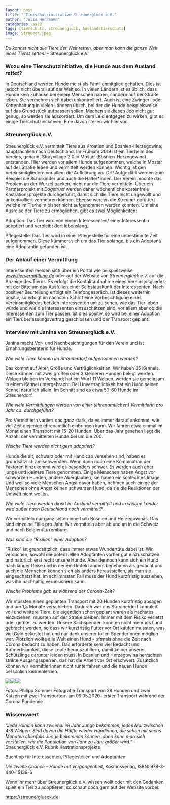 ```yaml
---
layout: post
title: " Tierschutzinitiative Streunerglück e.V."
author: "Julia Herrmann"
categories: ss20
tags: [tierschutz, streunerglück, Auslandstierschutz]
image: Streuner.jpeg
---
```


*Du kannst nicht alle Tiere der Welt retten, aber man kann die ganze Welt eines Tieres retten!* – Streunerglück e.V.

### Wozu eine Tierschutzinitiative, die Hunde aus dem Ausland *rettet*?

In Deutschland werden Hunde meist als Familienmitglied gehalten. Dies ist jedoch nicht überall auf der Welt so. In vielen Ländern ist es üblich, dass Hunde kein Zuhause bei einem Menschen haben, sondern auf der Straße leben. Sie vermehren sich dabei unkontrolliert. Auch ist eine Zwinger- oder Kettenhaltung in vielen Ländern üblich, bei der die Hunde beispielsweise auf das Grundstück aufpassen sollen. Machen sie diesen Job nicht gut genug, so werden sie aussortiert. Um dem Leid entgegen zu wirken, gibt es einige Tierschutzinitiativen. Eine davon stellen wir hier vor. 

### Streunerglück e.V.

Streunerglück e.V. vermittelt Tiere aus Kroatien und Bosnien-Herzegowina; hauptsächlich nach Deutschland. Im Frühjahr 2019 ist ein Tierheim des Vereins, genannt Strayvillage 2.0 in Mostar (Bosnien-Herzegowina) entstanden. Hier werden vor allem Hunde aufgenommen, welche in Mostar auf der Straße leben und vermittelt werden können. Wichtig ist den Vereinsmitgliedern vor allem die Aufklärung vor Ort! Aufgeklärt werden zum Beispiel die Schulkinder und auch die Halter*innen. Der Verein möchte das Problem an der Wurzel packen, nicht nur die Tiere vermitteln. Über ein Partnerprojekt mit *Dogstrust* werden daher wöchentliche kostenfreie Kastrationsprojekte durchgeführt, damit sich die Tiere nicht ungewollt und unkontrolliert vermehren können. Ebenso werden die Streuner gefüttert welche im Tierheim bisher nicht aufgenommen werden konnten. Um eine Ausreise der Tiere zu ermöglichen, gibt es zwei Möglichkeiten:

Adoption: Das Tier wird von einem Interessenten/ einer Interessentin adoptiert und verbleibt dort lebenslang. 

Pflegestelle: Das Tier wird in einer Pflegestelle für eine unbestimmte Zeit aufgenommen. Diese kümmert sich um das Tier solange, bis ein Adoptant/ eine Adoptantin gefunden ist.


### Der Ablauf einer Vermittlung

Interessenten melden sich über ein Portal wie beispielsweise *www.tiervermittlung.de* oder auf der Website von *Streunerglück e.V.* auf die Anzeige des Tieres. Es erfolgt die Kontaktaufnahme eines Vereinsmitgliedes mit der Bitte um das Ausfüllen einer Selbstauskunft der Interessenten. Nach positiver Beurteilung erfolgt ein Telefongespräch. Ist dieses weiterhin positiv, so erfolgt im nächsten Schritt eine Vorbesichtigung eines Vereinsmitgliedes bei den Interessenten um zu sehen, wie das Tier leben würde und wie die Interessenten einzuschätzen sind, vor allem aber ob die Interessenten zum Tier passen. Ist dies positiv, so wird bei einer Adoption ein Tierüberlassungsvertrag geschlossen und der Transport geplant. 


### Interview mit Janina von Streunerglück e.V.

Janina macht Vor- und Nachbesichtigungen für den Verein und ist Ernährungsberaterin für Hunde.

*Wie viele Tiere können im Streunerdorf aufgenommen werden?*

Das kommt auf Alter, Größe und Verträglichkeit an. Wir haben 35 Kennels. Diese können mit zwei großen oder 3 kleineren Hunden belegt werden. Welpen bleiben im Verband; hat ein Wurf 11 Welpen, werden sie gemeinsam in einem Kennel untergebracht. Bei Unverträglichkeit hat ein Hund seinen Kennel natürlich allein. Im Schnitt sind es etwa 50-60 Hunde im Streunerdorf.

*Wie viele Vermittlungen werden von einer (ehrenamtlichen) Vermittlerin pro Jahr ca. durchgeführt?*

Pro Vermittlerin variiert das ganz stark, da es immer darauf ankommt, wie viel Zeit diejenige ehrenamtlich einbringen kann. Wir fahren etwa einmal im Monat einen Transport mit 15-20 Hunden. Über das Jahr gesehen liegt die Anzahl der vermittelten Hunde bei um die 200. 

*Welche Tiere werden nicht gern adoptiert?*

Hunde die alt, schwarz oder mit Handicap versehen sind, haben es grundsätzlich am schwersten. Wenn dann noch eine Kombination der Faktoren hinzukommt wird es besonders schwer. Es werden auch eher junge und kleinere Tiere genommen. Einige Menschen haben Angst vor schwarzen Hunden, andere Aberglauben, sie haben ein schlechtes Image. Und weil so viele Menschen Angst davor haben, nehmen auch einige der Menschen ohne Angst keinen schwarzen Hund, da sie die Reaktionen der Umwelt nicht wollen.

*Wie viele Tiere werden direkt im Ausland vermittelt und in welche Länder wird außer nach Deutschland noch vermittelt?*

Wir vermitteln nur ganz selten innerhalb Bosnien und Herzegowinas. Das sind einzelne Fälle pro Jahr. Wir vermitteln aber ab und an in die Schweiz und nach Belgien/Luxemburg.
 
*Was sind die "Risiken" einer Adoption?*

"Risiko" ist grundsätzlich, dass immer etwas Wundertüte dabei ist. Wir versuchen, sowohl die potenziellen Adoptanten vorher gut einzuschätzen und natürlich erst recht unsere Hunde. Aber dennoch kann sich ein Hund nach langer Reise und in neuem Umfeld anders benehmen als gedacht und auch die Menschen können sich als anders herausstellen, als man sie eingeschätzt hat. Im schlimmsten Fall muss der Hund kurzfristig ausziehen, was ihn nachhaltig verunsichern kann.

*Welche Probleme gab es während der Corona-Zeit?* 

Wir mussten einen geplanten Transport mit 20 Hunden kurzfristig absagen und um 1,5 Monate verschieben. Dadurch war das Streunerdorf komplett voll und weitere Tiere, die eigentlich schon geplant waren als nächstes einzuziehen, mussten auf der Straße bleiben. Immer mit dem Risiko verletzt oder getötet zu werden. Unsere Sachspenden konnten nicht mehr ins Land gebracht werden, so dass wir kurzfristig Futter vor Ort kaufen mussten, was viel Geld gekostet hat und nur dank unserer tollen SpenderInnen möglich war. Plötzlich wollte alle Welt einen Hund - oftmals ohne die Zeit nach Corona bedacht zu haben. Das erforderte sehr viel Bedacht und Aufmerksamkeit, diese Leute herauszufiltern, damit keiner unserer Schützlinge darunter leiden muss. In Bosnien und Herzegowina herrschten strikte Ausgangssperren, das hat die Arbeit vor Ort erschwert. Zusätzlich können wir VermittlerInnen nicht runterfahren und die neuen Hunde persönlich kennenlernen.

<img src="https://raw.githubusercontent.com/innovativertierschutz/innovativertierschutz.github.io/master/assets/img/Streunerglück_Nord_09-05-2020-7.jpeg" /><img src="https://raw.githubusercontent.com/innovativertierschutz/innovativertierschutz.github.io/master/assets/img/Streunerglück_Nord_09-05-2020-127.jpeg" /><img src="https://raw.githubusercontent.com/innovativertierschutz/innovativertierschutz.github.io/master/assets/img/Streunerglück_Nord_09-05-2020-104.jpeg" />

Fotos: Philipp Sommer Fotografie
Transport von 38 Hunden und zwei Katzen mit zwei Transportern am 09.05.2020- erster Transport während der Corona Pandemie


### Wissenswert

*“Jede Hündin kann zweimal im Jahr Junge bekommen, jedes Mal zwischen 4-8 Welpen. Sind davon die Hälfte wieder Hündinnen, die schon mit sechs Monaten ebenfalls Junge bekommen können, dann kann man sich vorstellen, wie die Population von Jahr zu Jahr größer wird.”* - Streunerglück e.V. Rubrik Kastrationsprojekte 


Buchtipp für Interessenten, Pflegestellen und Adoptanten

*Die zweite Chance – Hunde mit Vergangenheit*, Kosmosverlag, ISBN: 978-3-440-15139-6


Wenn ihr mehr über Streunerglück e.V. wissen wollt oder mit den Gedanken spielt ein Tier zu adoptieren, so schaut doch gern auf der Website vorbei:  

https://streunerglueck.de


